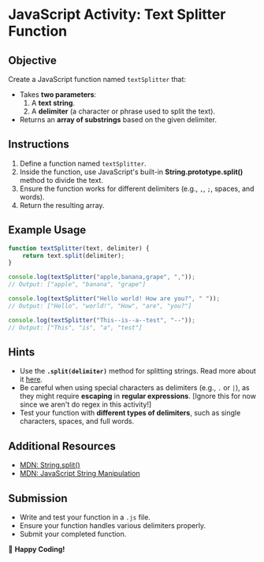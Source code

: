 # JavaScript Activity: Text Splitter Function

## Objective
Create a JavaScript function named `textSplitter` that:
- Takes **two parameters**:
  1. A **text string**.
  2. A **delimiter** (a character or phrase used to split the text).
- Returns an **array of substrings** based on the given delimiter.

## Instructions
1. Define a function named `textSplitter`.
2. Inside the function, use JavaScript's built-in **String.prototype.split()** method to divide the text.
3. Ensure the function works for different delimiters (e.g., `,`, `;`, spaces, and words).
4. Return the resulting array.

## Example Usage
```javascript
function textSplitter(text, delimiter) {
    return text.split(delimiter);
}

console.log(textSplitter("apple,banana,grape", ","));
// Output: ["apple", "banana", "grape"]

console.log(textSplitter("Hello world! How are you?", " "));
// Output: ["Hello", "world!", "How", "are", "you?"]

console.log(textSplitter("This--is--a--test", "--"));
// Output: ["This", "is", "a", "test"]
```

## Hints
- Use the **`.split(delimiter)`** method for splitting strings. Read more about it [here](https://developer.mozilla.org/en-US/docs/Web/JavaScript/Reference/Global_Objects/String/split).
- Be careful when using special characters as delimiters (e.g., `.` or `|`), as they might require **escaping** in **regular expressions**. [Ignore this for now since we aren't do regex in this activity!]
- Test your function with **different types of delimiters**, such as single characters, spaces, and full words.

## Additional Resources
- [MDN: String.split()](https://developer.mozilla.org/en-US/docs/Web/JavaScript/Reference/Global_Objects/String/split)
- [MDN: JavaScript String Manipulation](https://developer.mozilla.org/en-US/docs/Learn/JavaScript/First_steps/Strings)

## Submission
- Write and test your function in a `.js` file.
- Ensure your function handles various delimiters properly.
- Submit your completed function.

🚀 **Happy Coding!**

